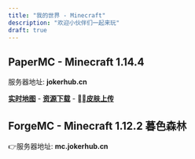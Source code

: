 ```yaml
---
title: "我的世界 - Minecraft"
description: "欢迎小伙伴们一起来玩"
draft: true
---
```


## PaperMC - Minecraft 1.14.4

服务器地址: **jokerhub.cn**

**[实时地图](https://mcweb.jokerhub.cn)** - **[资源下载](https://mcworld.jokerhub.cn)** -
**[皮肤上传](https://mcskin.jokerhub.cn)**

## ForgeMC - Minecraft 1.12.2 暮色森林

👉服务器地址: **mc.jokerhub.cn**
